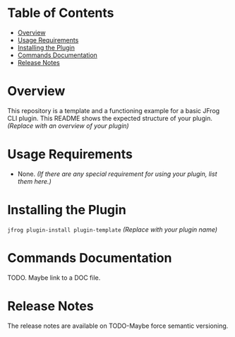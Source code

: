 # Table of Contents
- [Overview](#overview)
- [Usage Requirements](#usage-requirements)
- [Installing the Plugin](#installing-the-plugin)
- [Commands Documentation](#commands-documentation)
- [Release Notes](#release-notes)

# Overview
This repository is a template and a functioning example for a basic JFrog CLI plugin. This README shows the expected structure of your plugin.
*(Replace with an overview of your plugin)*

# Usage Requirements
* None. *(If there are any special requirement for using your plugin, list them here.)*

# Installing the Plugin

``jfrog plugin-install plugin-template`` *(Replace with your plugin name)*

# Commands Documentation

TODO. Maybe link to a DOC file.

# Release Notes
The release notes are available on TODO-Maybe force semantic versioning.
